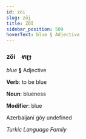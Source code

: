```yaml
---
id: zöi
slug: zöi
title: ZÖİ
sidebar_position: 509
hoverText: blue § Adjective
---
```


### zöi&emsp;<span kind="abugida">ⱴıɽɟ</span>

*blue* **§** Adjective

**Verb**: to be blue

**Noun**: blueness

**Modifier**: blue

Azerbaijani göy undefined

*Turkic Language Family*